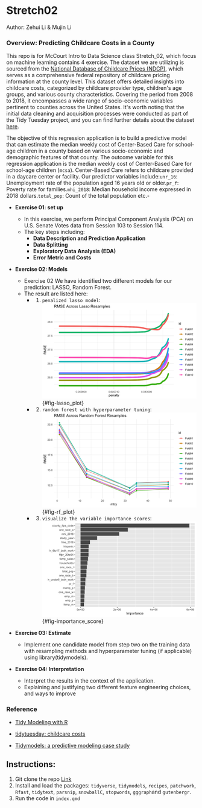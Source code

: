 # Stretch02
Author: Zehui Li & Mujin Li
### Overview: Predicting Childcare Costs in a County
This repo is for McCourt Intro to Data Science class Stretch_02, which focus on machine learning contains 4 exercise.
The dataset we are utilizing is sourced from the [National Database of Childcare Prices (NDCP)](https://www.dol.gov/agencies/wb/topics/featured-childcare), which serves as a comprehensive federal repository of childcare pricing information at the county level. This dataset offers detailed insights into childcare costs, categorized by childcare provider type, children's age groups, and various county characteristics. Covering the period from 2008 to 2018, it encompasses a wide range of socio-economic variables pertinent to counties across the United States. It's worth noting that the initial data cleaning and acquisition processes were conducted as part of the Tidy Tuesday project, and you can find further details about the dataset [here](https://github.com/rfordatascience/tidytuesday/blob/master/data/2023/2023-05-09/readme.md).

The objective of this regression application is to build a predictive model that can estimate the median weekly cost of Center-Based Care for school-age children in a county based on various socio-economic and demographic features of that county. The outcome variable for this regression application is the median weekly cost of Center-Based Care for school-age children (`mcsa`). Center-Based Care refers to childcare provided in a daycare center or facility. Our predictor variables include:`unr_16`: Unemployment rate of the population aged 16 years old or older.`pr_f`: Poverty rate for families.`mhi_2018`: Median household income expressed in 2018 dollars.`total_pop`: Count of the total population etc.- 

- **Exercise 01: set up**
   - In this exercise, we perform Principal Component Analysis (PCA) on U.S. Senate Votes data from Session 103 to Session 114.
   - The key steps including:
     -  **Data Description and Prediction Application** 
     -  **Data Splitting** 
     -  **Exploratory Data Analysis (EDA)**
     -  **Error Metric and Costs**
   
- **Exercise 02: Models** 
   - Exercise 02 We have identified two different models for our prediction: LASSO, Random Forest.
   - The result are listed here:
     - 1. `penalized lasso model`:
![penalized lasso model](lasso_plot.png){#fig-lasso_plot}

     - 2. `random forest with hyperparameter tuning`:
![random forest](rf_plot.jpg){#fig-rf_plot}

     - 3. `visualize the variable importance scores`:
![variable importance scores](rf_importance.png){#fig-importance_score}


- **Exercise 03: Estimate** 
  - Implement one candidate model from step two on the training data with resampling methods and hyperparameter tuning (if applicable) using library(tidymodels).

- **Exercise 04: Interpretation** 
  - Interpret the results in the context of the application.
  - Explaining and justifying two different feature engineering choices, and ways to improve

### Reference

- [Tidy Modeling with R](https://www.tmwr.org/resampling)

- [tidytuesday: childcare costs](https://github.com/rfordatascience/tidytuesday/blob/master/data/2023/2023-05-09/readme.md)

- [Tidymodels: a predictive modeling case study](https://www.tidymodels.org/start/)

## Instructions:
1. Git clone the repo [Link](https://github.com/Freya-MJ/Assignment_08.git)
2. Install and load the packages: `tidyverse`, `tidymodels`, `recipes`, `patchwork`, `Rfast`, `tidytext`, `parsnip`, `snowballC`, `stopwords`, `gggraph`and `gutenbergr`.
3. Run the code in `index.qmd`


